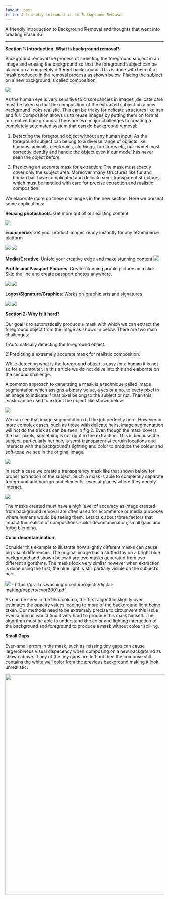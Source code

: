 ```yaml
---
layout: post
title: A friendly introduction to Background Removal
---
```

A friendly introduction to Background Removal and thoughts that went into creating Erase.BG

---


**Section 1: Introduction. What is background removal?**

Background removal the process of selecting the foreground subject in an image and erasing the background so that the foreground subject can be placed on a completely different background. This is done with help of a mask produced in the removal process as shown below. Placing the subject on a new background is called composition. 


<img src="https://github.com/bluesky314/bluesky314.github.io/blob/master/images/bgremoval/intro.jpg?raw=true" >

As the human eye is very sensitive to discrepancies in images ,delicate care must be taken so that the composition of the extracted subject on a new background looks realistic. This can be tricky for delicate structures like hair and fur. Composition allows us to reuse images by putting them on formal or creative backgrounds. There are two major challenges to creating a completely automated system that can do background removal: 

1) Detecting the foreground object without any human input: As the foreground subject can belong to a diverse range of objects like humans, animals, electronics, clothings, furnitures etc, our model must correctly identify and handle the object even if our model has never seen the object before.

2) Predicting an accurate mask for extraction: The mask must exactly cover only the subject area. Moreover, many structures like fur and human hair have complicated and delicate semi-transparent structures which must be handled with care for precise extraction and realistic composition.

We elaborate more on these challenges in the new section. Here we present some applications:

**Reusing photoshoots**: Get more out of our existing content

<img src="https://github.com/bluesky314/bluesky314.github.io/blob/master/images/bgremoval/model.jpg?raw=true" >

**Ecommerce**: Get your product images ready instantly for any eCommerce platform

<img src="https://github.com/bluesky314/bluesky314.github.io/blob/master/images/bgremoval/shirt.jpg?raw=true" >
<img src="https://github.com/bluesky314/bluesky314.github.io/blob/master/images/bgremoval/shoe.jpg?raw=true" >


**Media/Creative**: Unfold your creative edge and make stunning content
<img src="https://github.com/bluesky314/bluesky314.github.io/blob/master/images/bgremoval/media.jpg?raw=true" >


**Profile and Passport Pictures**: Create stunning profile pictures in a click. Skip the line and create passport photos anywhere.

<img src="https://github.com/bluesky314/bluesky314.github.io/blob/master/images/bgremoval/profilepic.jpg?raw=true" >

<img src="https://github.com/bluesky314/bluesky314.github.io/blob/master/images/bgremoval/passport.jpg?raw=true" >


**Logos/Signature/Graphics**: Works on graphic arts and signatures 

<img src="https://github.com/bluesky314/bluesky314.github.io/blob/master/images/bgremoval/graphic.png?raw=true" >

<img src="https://github.com/bluesky314/bluesky314.github.io/blob/master/images/bgremoval/sig.jpg?raw=true" >

 
**Section 2: Why is it hard?**

Our goal is to automatically produce a mask with which we can extract the foreground object from the image as shown in below. There are two main challenges:

1)Automatically detecting the foreground object. 

2)Predicting a extremely accurate mask for realistic composition.

While detecting what is the foreground object is easy for a human it is not so for a computer. In this article we do not delve into this and elaborate on the second challenge.

A common approach to generating a mask is a technique called image segmentation which assigns a binary value, a yes or a no, to every pixel in an image to indicate if that pixel belong to the subject or not. Then this mask can be used to extract the object like shown below.

<img src="https://github.com/bluesky314/bluesky314.github.io/blob/master/images/bgremoval/solidseg.jpg?raw=true" >


We can see that image segmentation did the job perfectly here. However in more complex cases, such as those with delicate hairs, image segmentation will not do the trick as can be seen in fig 2. Even though the mask covers the hair pixels, something is not right in the extraction. This is because the subject, particularly her hair, is semi-transparent at certain locations and interacts with the background's lighting and color  to produce the colour and soft-tone we see in the original image. 

<img src="https://github.com/bluesky314/bluesky314.github.io/blob/master/images/bgremoval/hairseg.jpg?raw=true" >

In such a case we create a transparency mask like that shown below for proper extraction of the subject. Such a mask is able to completely separate foreground and background elements, even at places where they deeply interact.

<img src="https://github.com/bluesky314/bluesky314.github.io/blob/master/images/bgremoval/hairalpha.jpg?raw=true" >


The masks created must have a high level of accuracy as image created from background removal are often used for ecommerce or media purposes where humans would be seeing them. Lets talk about three factors that impact the realism of compositions: color decontamination, small gaps and fg/bg blending.

**Color decontamination**

Consider this example to illustrate how slightly different masks can cause big visual differences. The original image has a stuffed toy on a bright blue background and shown below it are two masks generated from two different algorithms. The masks look very similar however when extraction is done using the first, the blue light is still partially visible on the subject’s hair. 

<img src="https://github.com/bluesky314/bluesky314.github.io/blob/master/images/bgremoval/colorcontamination.png?raw=true" >
- https://grail.cs.washington.edu/projects/digital-matting/papers/cvpr2001.pdf

As can be seen in the third column, the first algorithm slightly over estimates the opacity values leading to more of the background light being taken. Our methods need to be extremely precise to circumvent this issue . Even a human would find it very hard to produce this mask himself. The algorithm must be able to understand the color and lighting interaction of the background and foreground to produce a mask without colour spilling.


**Small Gaps**

Even small errors in the mask, such as missing tiny gaps can cause large/obvious visual dispecency when composing on a new background as shown above. If any of the tiny gaps are left out then the compose still contains the white wall color from the previous background making it look unrealistic.  

<img src="https://github.com/bluesky314/bluesky314.github.io/blob/master/images/bgremoval/smallgaps.jpg?raw=true" width="550" height="700" >
